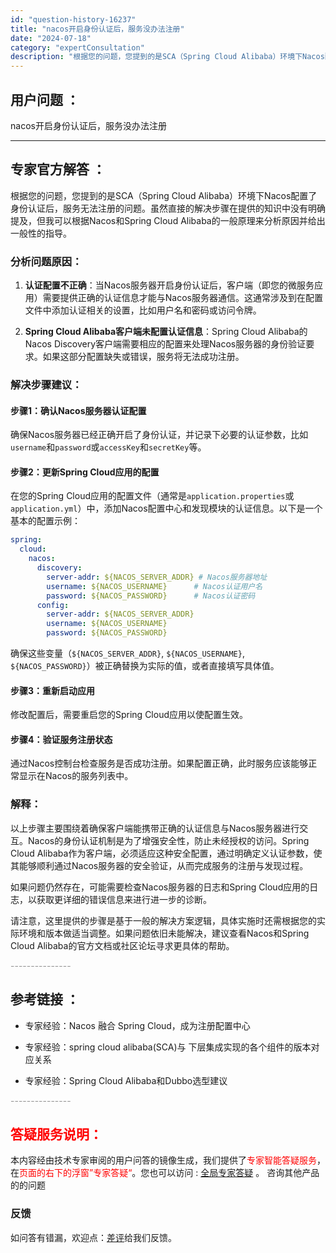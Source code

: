 ```yaml
---
id: "question-history-16237"
title: "nacos开启身份认证后，服务没办法注册"
date: "2024-07-18"
category: "expertConsultation"
description: "根据您的问题，您提到的是SCA（Spring Cloud Alibaba）环境下Nacos配置了身份认证后，服务无法注册的问题。虽然直接的解决步骤在提供的知识中没有明确提及，但我可以根据Nacos和Spring Cloud Alibaba的一般原理来分析原因并给出一般性的指导。### 分析问题原因："
---
```


## 用户问题 ： 
 nacos开启身份认证后，服务没办法注册  

---------------
## 专家官方解答 ：

根据您的问题，您提到的是SCA（Spring Cloud Alibaba）环境下Nacos配置了身份认证后，服务无法注册的问题。虽然直接的解决步骤在提供的知识中没有明确提及，但我可以根据Nacos和Spring Cloud Alibaba的一般原理来分析原因并给出一般性的指导。

### 分析问题原因：

1. **认证配置不正确**：当Nacos服务器开启身份认证后，客户端（即您的微服务应用）需要提供正确的认证信息才能与Nacos服务器通信。这通常涉及到在配置文件中添加认证相关的设置，比如用户名和密码或访问令牌。

2. **Spring Cloud Alibaba客户端未配置认证信息**：Spring Cloud Alibaba的Nacos Discovery客户端需要相应的配置来处理Nacos服务器的身份验证要求。如果这部分配置缺失或错误，服务将无法成功注册。

### 解决步骤建议：

#### 步骤1：确认Nacos服务器认证配置
确保Nacos服务器已经正确开启了身份认证，并记录下必要的认证参数，比如`username`和`password`或`accessKey`和`secretKey`等。

#### 步骤2：更新Spring Cloud应用的配置
在您的Spring Cloud应用的配置文件（通常是`application.properties`或`application.yml`）中，添加Nacos配置中心和发现模块的认证信息。以下是一个基本的配置示例：

```yaml
spring:
  cloud:
    nacos:
      discovery:
        server-addr: ${NACOS_SERVER_ADDR} # Nacos服务器地址
        username: ${NACOS_USERNAME}      # Nacos认证用户名
        password: ${NACOS_PASSWORD}      # Nacos认证密码
      config:
        server-addr: ${NACOS_SERVER_ADDR}
        username: ${NACOS_USERNAME}
        password: ${NACOS_PASSWORD}
```

确保这些变量（`${NACOS_SERVER_ADDR}`, `${NACOS_USERNAME}`, `${NACOS_PASSWORD}`）被正确替换为实际的值，或者直接填写具体值。

#### 步骤3：重新启动应用
修改配置后，需要重启您的Spring Cloud应用以使配置生效。

#### 步骤4：验证服务注册状态
通过Nacos控制台检查服务是否成功注册。如果配置正确，此时服务应该能够正常显示在Nacos的服务列表中。

### 解释：
以上步骤主要围绕着确保客户端能携带正确的认证信息与Nacos服务器进行交互。Nacos的身份认证机制是为了增强安全性，防止未经授权的访问。Spring Cloud Alibaba作为客户端，必须适应这种安全配置，通过明确定义认证参数，使其能够顺利通过Nacos服务器的安全验证，从而完成服务的注册与发现过程。

如果问题仍然存在，可能需要检查Nacos服务器的日志和Spring Cloud应用的日志，以获取更详细的错误信息来进行进一步的诊断。

请注意，这里提供的步骤是基于一般的解决方案逻辑，具体实施时还需根据您的实际环境和版本做适当调整。如果问题依旧未能解决，建议查看Nacos和Spring Cloud Alibaba的官方文档或社区论坛寻求更具体的帮助。


<font color="#949494">---------------</font> 


## 参考链接 ：

* 专家经验：Nacos 融合 Spring Cloud，成为注册配置中心 
 
 * 专家经验：spring cloud alibaba(SCA)与 下层集成实现的各个组件的版本对应关系 
 
 * 专家经验：Spring Cloud Alibaba和Dubbo选型建议 


 <font color="#949494">---------------</font> 
 


## <font color="#FF0000">答疑服务说明：</font> 

本内容经由技术专家审阅的用户问答的镜像生成，我们提供了<font color="#FF0000">专家智能答疑服务</font>，在<font color="#FF0000">页面的右下的浮窗”专家答疑“</font>。您也可以访问 : [全局专家答疑](https://answer.opensource.alibaba.com/docs/intro) 。 咨询其他产品的的问题

### 反馈
如问答有错漏，欢迎点：[差评](https://ai.nacos.io/user/feedbackByEnhancerGradePOJOID?enhancerGradePOJOId=16250)给我们反馈。
